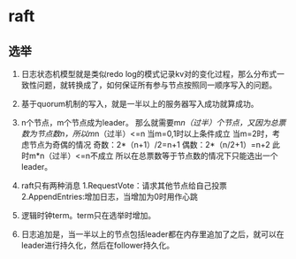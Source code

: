 # raft

## 选举
1. 日志状态机模型就是类似redo log的模式记录kv对的变化过程，那么分布式一致性问题，就转换成了，如何保证所有参与节点按照同一顺序写入的问题。

2. 基于quorum机制的写入，就是一半以上的服务器写入成功就算成功。

3. n个节点，m个节点成为leader。
   那么就需要m*n（过半）个节点，又因为总票数为节点数n，所以m*n（过半）<=n
   当m=0,1时以上条件成立
   当m=2时，考虑节点为奇偶的情况
   奇数：2*（n+1）/2=n+1
   偶数：2*（n/2+1）=n+2
   此时m*n（过半）<=n不成立
   所以在总票数等于节点数的情况下只能选出一个leader。

4. raft只有两种消息
   1.RequestVote：请求其他节点给自己投票
   2.AppendEntries:增加日志，当增加为0时用作心跳

5. 逻辑时钟term。term只在选举时增加。

6. 日志追加是，当一半以上的节点包括leader都在内存里追加了之后，就可以在leader进行持久化，然后在follower持久化。
